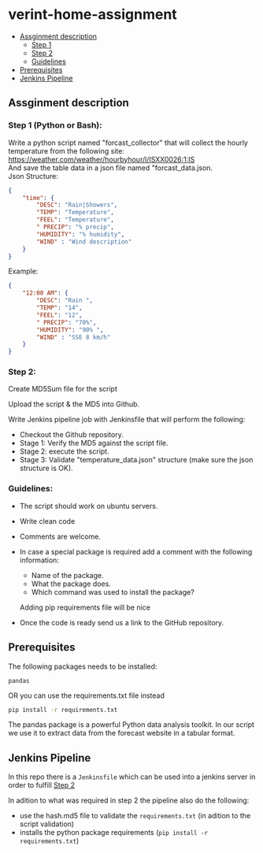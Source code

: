 # verint-home-assignment

* [Assginment description](#assginment-description)
    * [Step 1](#step-1-python-or-bash)
    * [Step 2](#step-2)
    * [Guidelines](#guidelines)
* [Prerequisites](#prerequisites)
* [Jenkins Pipeline](jenkins-pipeline)

## Assginment description 

### Step 1 (Python or Bash):
Write a python script named "forcast_collector" that will collect the hourly temperature from
the following site:  
https://weather.com/weather/hourbyhour/l/ISXX0026:1:IS  
And save the table data in a json file named "forcast_data.json.  
Json Structure:
```JSON
{
    "time": {
        "DESC": "Rain|Showers",
        "TEMP": "Temperature",
        "FEEL": "Temperature",
        " PRECIP": "% precip",
        "HUMIDITY": "% humidity",
        "WIND" : "Wind description"
    }
}
```
Example:

```JSON
{
    "12:00 AM": {
        "DESC": "Rain ",
        "TEMP": "14",
        "FEEL": "12",
        " PRECIP": "70%",
        "HUMIDITY": "90% ",
        "WIND" : "SSE 8 km/h"
    }
}
```

### Step 2:
Create MD5Sum file for the script  

Upload the script & the MD5 into Github.  

Write Jenkins pipeline job with Jenkinsfile that will perform the following:
- Checkout the Github repository.
- Stage 1: Verify the MD5 against the script file.
- Stage 2: execute the script.
- Stage 3: Validate "temperature_data.json" structure (make sure the json structure is
OK).

### Guidelines:
- The script should work on ubuntu servers.
- Write clean code
- Comments are welcome.
- In case a special package is required add a comment with the following information:
   - Name of the package.
   - What the package does.
   - Which command was used to install the package? 
   
   Adding pip requirements file will be nice
- Once the code is ready send us a link to the GitHub repository.

## Prerequisites
The following packages needs to be installed:
```
pandas
```

OR you can use the requirements.txt file instead 
```bash
pip install -r requirements.txt
```

The pandas package is a powerful Python data analysis toolkit. In our script we use it to extract data from the forecast website in a tabular format.

## Jenkins Pipeline
In this repo there is  a `Jenkinsfile` which can be used into a jenkins server in order to fulfill [Step 2](#step-2)

In adition to what was required in step 2 the pipeline also do the following:
* use the hash.md5 file to validate the `requirements.txt` (in adition to the script validation)
* installs the python package requirements (`pip install -r requirements.txt`)


 
